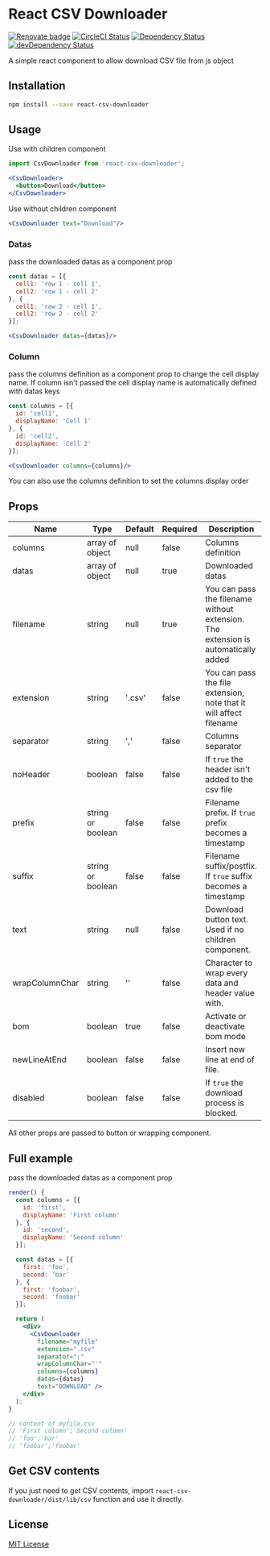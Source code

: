 # React CSV Downloader

[![Renovate badge][renovate-badge]][renovate]
[![CircleCI Status][build-badge]][build]
[![Dependency Status][deps-badge]][deps]
[![devDependency Status][dev-deps-badge]][dev-deps]

A simple react component to allow download CSV file from js object

## Installation

```sh
npm install --save react-csv-downloader
```

## Usage
Use with children component

```jsx
import CsvDownloader from 'react-csv-downloader';

<CsvDownloader>
  <button>Download</button>
</CsvDownloader>
```

Use without children component

```jsx
<CsvDownloader text="Download"/>
```
### Datas
pass the downloaded datas as a component prop

```jsx
const datas = [{
  cell1: 'row 1 - cell 1',
  cell2: 'row 1 - cell 2'
}, {
  cell1: 'row 2 - cell 1',
  cell2: 'row 2 - cell 2'
}];

<CsvDownloader datas={datas}/>
```

### Column
pass the columns definition as a component prop to change the cell display name. If column isn't passed the cell display name is automatically defined with datas keys

```jsx
const columns = [{
  id: 'cell1',
  displayName: 'Cell 1'
}, {
  id: 'cell2',
  displayName: 'Cell 2'
}];

<CsvDownloader columns={columns}/>
```

You can also use the columns definition to set the columns display order

## Props
| Name          	| Type              	| Default 	| Required 	| Description                                                                       	|
|---------------	|-------------------	|---------	|----------	|-----------------------------------------------------------------------------------	|
| columns       	| array of object   	| null    	|   false  	| Columns definition                                                                	|
| datas         	| array of object   	| null    	|   true   	| Downloaded datas                                                                  	|
| filename      	| string            	| null    	|   true   	| You can pass the filename without extension. The extension is automatically added 	|
| extension      	| string            	| '.csv'  	|   false   | You can pass the file extension, note that it will affect filename                 	|
| separator     	| string            	| ','     	|   false  	| Columns separator                                                                 	|
| noHeader      	| boolean           	| false   	|   false  	| If `true` the header isn't added to the csv file                                  	|
| prefix        	| string or boolean 	| false   	|   false  	| Filename prefix. If `true` prefix becomes a timestamp                             	|
| suffix        	| string or boolean 	| false   	|   false  	| Filename suffix/postfix. If `true` suffix becomes a timestamp                     	|
| text          	| string            	| null    	|   false  	| Download button text. Used if no children component.                              	|
| wrapColumnChar	| string            	| ''      	|   false  	| Character to wrap every data and header value with.                               	|
| bom           	| boolean           	| true    	|   false  	| Activate or deactivate bom mode                                                   	|
| newLineAtEnd  	| boolean           	| false   	|   false  	| Insert new line at end of file.                                                   	|
| disabled  	    | boolean           	| false   	|   false  	| If `true` the download process is blocked.                                        	|

All other props are passed to button or wrapping component.

## Full example
pass the downloaded datas as a component prop

```jsx
render() {
  const columns = [{
    id: 'first',
    displayName: 'First column'
  }, {
    id: 'second',
    displayName: 'Second column'
  }];

  const datas = [{
    first: 'foo',
    second: 'bar'
  }, {
    first: 'foobar',
    second: 'foobar'
  }];

  return (
    <div>
      <CsvDownloader
        filename="myfile"
        extension=".csv"
        separator=";"
        wrapColumnChar="'"
        columns={columns}
        datas={datas}
        text="DOWNLOAD" />
    </div>
  );
}

// content of myfile.csv
// 'First column';'Second column'
// 'foo';'bar'
// 'foobar';'foobar'
```

## Get CSV contents

If you just need to get CSV contents, import `react-csv-downloader/dist/lib/csv` function and use it directly.

## License

[MIT License](http://opensource.org/licenses/MIT)

[renovate-badge]: https://img.shields.io/badge/renovate-enabled-brightgreen.svg
[renovate]: https://renovatebot.com/

[build-badge]: https://circleci.com/gh/dolezel/react-csv-downloader.svg?style=svg
[build]: https://circleci.com/gh/dolezel/workflows/react-csv-downloader

[deps-badge]: https://david-dm.org/dolezel/react-csv-downloader.svg
[deps]: https://david-dm.org/dolezel/react-csv-downloader

[dev-deps-badge]: https://david-dm.org/dolezel/react-csv-downloader/dev-status.svg
[dev-deps]: https://david-dm.org/dolezel/react-csv-downloader#info=devDependencies
